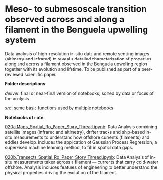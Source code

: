 # Meso- to submesoscale transition observed across and along a filament in the Benguela upwelling system
Data analysis of high-resolution in-situ data and remote sensing images (altimetry and infrared) to reveal a detailed characterisation of properties along and across a filament observed in the Benguela upwelling region together with its evolution and lifetime. To be published as part of a peer-reviewed scientific paper.

__Folder descriptions__:

_deliver_: final or near-final version of notebooks, sorted by data or focus of the analysis

_src_: some basic functions used by multiple notebooks

__Notebooks of note__:

[020a.Maps_Spatial_Ro_Paper_Story_Thread.ipynb](deliver/020a.Maps_Spatial_Ro_Paper_Story_Thread.ipynb): Data Analysis combining satellite images (infrared and altimetry), drifter tracks and ship-based in-situ measurements to understand how offshore currents (filaments) and eddies develop. Includes the application of Gaussian Process Regression, a supervised machine learning method, to fill in spatial data gaps.

[020b.Transects_Spatial_Ro_Paper_Story_Thread.ipynb](deliver/020b.Transects_Spatial_Ro_Paper_Story_Thread.ipynb): Data Analysis of in-situ measurements taken across a filament — currents that carry cold-water offshore. Analysis includes features of engineering to better understand the physical properties driving the evolution of the filament. 
